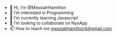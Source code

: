 - 👋 Hi, I’m @MessiahHamilton
- 👀 I’m interested in Programming
- 🌱 I’m currently learning Javascript
- 💞️ I’m looking to collaborate on NyxApp
- 📫 How to reach me messiahhamilton4@gmail.com
